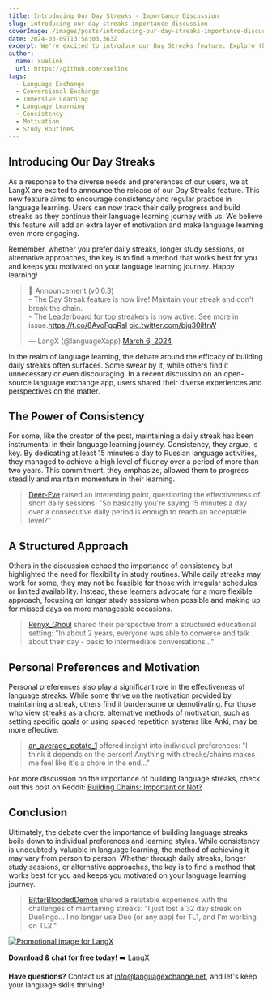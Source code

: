 ```yaml
---
title: Introducing Our Day Streaks - Importance Discussion
slug: introducing-our-day-streaks-importance-discussion
coverImage: /images/posts/introducing-our-day-streaks-importance-discussion.png
date: 2024-03-09T13:58:03.363Z
excerpt: We're excited to introduce our Day Streaks feature. Explore the importance of building language streaks in language learning and discover diverse perspectives on this topic.
author:
  name: xuelink
  url: https://github.com/xuelink
tags:
  - Language Exchange
  - Conversional Exchange
  - Immersive Learning
  - Language Learning
  - Consistency
  - Motivation
  - Study Routines
---
```


<script>
  import Callout from "$lib/components/molecules/Callout.svelte";
  import CodeBlock from "$lib/components/molecules/CodeBlock.svelte";
  import Image from "$lib/components/atoms/Image.svelte";
</script>

## **Introducing Our Day Streaks**

As a response to the diverse needs and preferences of our users, we at LangX are excited to announce the release of our Day Streaks feature. This new feature aims to encourage consistency and regular practice in language learning. Users can now track their daily progress and build streaks as they continue their language learning journey with us. We believe this feature will add an extra layer of motivation and make language learning even more engaging.

Remember, whether you prefer daily streaks, longer study sessions, or alternative approaches, the key is to find a method that works best for you and keeps you motivated on your language learning journey. Happy learning!

<blockquote class="twitter-tweet"><p lang="en" dir="ltr">📣 Announcement (v0.6.3)<br>- The Day Streak feature is now live! Maintain your streak and don&#39;t break the chain.<br>- The Leaderboard for top streakers is now active. See more in issue.<a href="https://t.co/8AvoFggRsI">https://t.co/8AvoFggRsI</a> <a href="https://t.co/bjq30iIfrW">pic.twitter.com/bjq30iIfrW</a></p>&mdash; LangX (@languageXapp) <a href="https://twitter.com/languageXapp/status/1765302479783076257?ref_src=twsrc%5Etfw">March 6, 2024</a></blockquote>

In the realm of language learning, the debate around the efficacy of building daily streaks often surfaces. Some swear by it, while others find it unnecessary or even discouraging. In a recent discussion on an open-source language exchange app, users shared their diverse experiences and perspectives on the matter.

## **The Power of Consistency**

For some, like the creator of the post, maintaining a daily streak has been instrumental in their language learning journey. Consistency, they argue, is key. By dedicating at least 15 minutes a day to Russian language activities, they managed to achieve a high level of fluency over a period of more than two years. This commitment, they emphasize, allowed them to progress steadily and maintain momentum in their learning.

> <a href="https://www.reddit.com/r/languagelearning/comments/1b7xn31/comment/ktlgxse/?utm_source=share&utm_medium=web3x&utm_name=web3xcss&utm_term=1&utm_content=share_button" target="_blank">Deer-Eve</a> raised an interesting point, questioning the effectiveness of short daily sessions: "So basically you're saying 15 minutes a day over a consecutive daily period is enough to reach an acceptable level?"

## **A Structured Approach**

Others in the discussion echoed the importance of consistency but highlighted the need for flexibility in study routines. While daily streaks may work for some, they may not be feasible for those with irregular schedules or limited availability. Instead, these learners advocate for a more flexible approach, focusing on longer study sessions when possible and making up for missed days on more manageable occasions.

> <a href="https://www.reddit.com/r/languagelearning/comments/1b7xn31/comment/ktlw2df/?utm_source=share&utm_medium=web3x&utm_name=web3xcss&utm_term=1&utm_content=share_button" target="_blank">Renyx_Ghoul</a> shared their perspective from a structured educational setting: "In about 2 years, everyone was able to converse and talk about their day - basic to intermediate conversations..."

## **Personal Preferences and Motivation**

Personal preferences also play a significant role in the effectiveness of language streaks. While some thrive on the motivation provided by maintaining a streak, others find it burdensome or demotivating. For those who view streaks as a chore, alternative methods of motivation, such as setting specific goals or using spaced repetition systems like Anki, may be more effective.

> <a href="https://www.reddit.com/r/languagelearning/comments/1b7xn31/comment/ktlslqs/?utm_source=share&utm_medium=web3x&utm_name=web3xcss&utm_term=1&utm_content=share_button" target="_blank">an_average_potato_1</a> offered insight into individual preferences: "I think it depends on the person! Anything with streaks/chains makes me feel like it's a chore in the end..."

For more discussion on the importance of building language streaks, check out this post on Reddit: [Building Chains: Important or Not?](https://www.reddit.com/r/languagelearning/comments/1b7xn31/building_chains_is_important_or_not_while/)

## **Conclusion**

Ultimately, the debate over the importance of building language streaks boils down to individual preferences and learning styles. While consistency is undoubtedly valuable in language learning, the method of achieving it may vary from person to person. Whether through daily streaks, longer study sessions, or alternative approaches, the key is to find a method that works best for you and keeps you motivated on your language learning journey.

> <a href="https://www.reddit.com/r/languagelearning/comments/1b7xn31/comment/ktmj21m/?utm_source=share&utm_medium=web3x&utm_name=web3xcss&utm_term=1&utm_content=share_button" target="_blank">BitterBloodedDemon</a> shared a relatable experience with the challenges of maintaining streaks: "I just lost a 32 day streak on Duolingo... I no longer use Duo (or any app) for TL1, and I'm working on TL2."

<a href="https://langx.io)" target="_blank"> <Image src="/images/posts/Promo.png" alt="Promotional image for LangX" /></a>

**Download & chat for free today!** ➡️ [LangX](https://langx.io/)

**Have questions?** Contact us at [info@languagexchange.net](mailto:info@languagexchange.net), and let's keep your language skills thriving!

